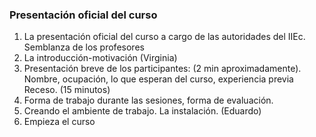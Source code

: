 ### Presentación oficial del curso

1. La presentación oficial del curso a cargo de las autoridades del IIEc. Semblanza de los profesores
2. La introducción-motivación (Virginia)
3. Presentación breve de los participantes: (2 min aproximadamente). Nombre, ocupación, lo que esperan del curso, experiencia previa
  Receso. (15 minutos)
5. Forma de trabajo durante las sesiones, forma de evaluación.
6. Creando el ambiente de trabajo. La instalación. (Eduardo) 
7. Empieza el curso
